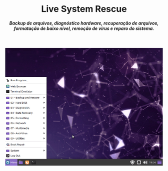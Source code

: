 <br>

<h1 align="center">Live System Rescue</h1>

<h5 align="center"> Backup de arquivos, diagnóstico hardware, recuperação de arquivos, formatação de baixo nivel, remoção de virus e reparo do sistema. </h5>

<br>

<p align="center">
  <img width="" src="assets/screenshots/desktop_menu.jpg">
</p>

<br>

